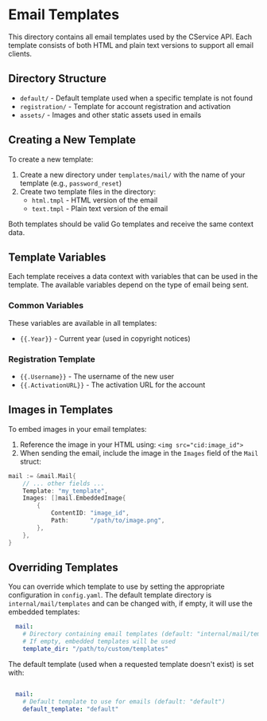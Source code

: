 # Email Templates

This directory contains all email templates used by the CService API.
Each template consists of both HTML and plain text versions to support all email clients.

## Directory Structure

- `default/` - Default template used when a specific template is not found
- `registration/` - Template for account registration and activation
- `assets/` - Images and other static assets used in emails

## Creating a New Template

To create a new template:

1. Create a new directory under `templates/mail/` with the name of your template (e.g., `password_reset`)
2. Create two template files in the directory:
    - `html.tmpl` - HTML version of the email
    - `text.tmpl` - Plain text version of the email

Both templates should be valid Go templates and receive the same context data.

## Template Variables

Each template receives a data context with variables that can be used in the template. The available variables depend
on the type of email being sent.

### Common Variables

These variables are available in all templates:

- `{{.Year}}` - Current year (used in copyright notices)

### Registration Template

- `{{.Username}}` - The username of the new user
- `{{.ActivationURL}}` - The activation URL for the account

## Images in Templates

To embed images in your email templates:

1. Reference the image in your HTML using: `<img src="cid:image_id">`
2. When sending the email, include the image in the `Images` field of the `Mail` struct:

```go
mail := &mail.Mail{
    // ... other fields ...
    Template: "my_template",
    Images: []mail.EmbeddedImage{
        {
            ContentID: "image_id",
            Path:      "/path/to/image.png",
        },
    },
}
```

## Overriding Templates

You can override which template to use by setting the appropriate configuration in `config.yaml`. The default template
directory is `internal/mail/templates` and can be changed with, if empty, it will use the embedded templates:

```yaml
  mail:
    # Directory containing email templates (default: "internal/mail/templates")
    # If empty, embedded templates will be used
    template_dir: "/path/to/custom/templates"
```

The default template (used when a requested template doesn't exist) is set with:

```yaml

  mail:
    # Default template to use for emails (default: "default")
    default_template: "default"
```

